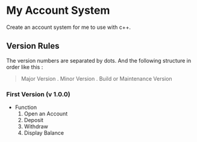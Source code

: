 # My Account System

Create an account system for me to use with c++.

## Version Rules

The version numbers are separated by dots. And the following structure in order like this :

> Major Version . Minor Version . Build or Maintenance Version

### First Version (v 1.0.0)

* Function
	1. Open an Account
	2. Deposit
	3. Withdraw
	4. Display Balance 

